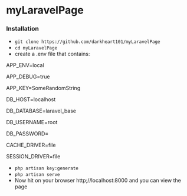 # myLaravelPage

### Installation ###

* `git clone https://github.com/darkheart101/myLaravelPage`
* `cd myLaravelPage`
* create a .env file that contains:

APP_ENV=local

APP_DEBUG=true

APP_KEY=SomeRandomString


DB_HOST=localhost

DB_DATABASE=laravel_base

DB_USERNAME=root

DB_PASSWORD=


CACHE_DRIVER=file

SESSION_DRIVER=file

* `php artisan key:generate`
* `php artisan serve`
* Now hit on your browser http;//localhost:8000 and you can view the page


